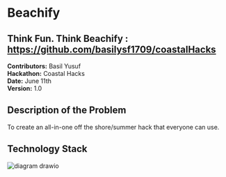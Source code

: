 # Beachify

## Think Fun. Think Beachify : https://github.com/basilysf1709/coastalHacks

**Contributors:** Basil Yusuf <br>
**Hackathon:** Coastal Hacks <br>
**Date:** June 11th <br>
**Version:** 1.0 <br>

## Description of the Problem

To create an all-in-one off the shore/summer hack that everyone can use.

## Technology Stack

![diagram drawio](https://user-images.githubusercontent.com/92009321/173210848-1804ff38-9292-498c-b807-3cf3c64a1eb0.svg)
